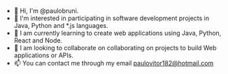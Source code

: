 - 👋 Hi, I'm @paulobruni.
- 👀 I'm interested in participating in software development projects in Java, Python and *.js languages.
- 🌱 I am currently learning to create web applications using Java, Python, React and Node.
- 💞️ I am looking to collaborate on collaborating on projects to build Web applications or APIs.
- 📫 You can contact me through my email paulovitor182@hotmail.com

<!--
**paulobruni/paulobruni** is a ✨ _special_ ✨ repository because its `README.md` (this file) appears on your GitHub profile.

👋 Hi, I'm @paulobruni.
👀 I'm interested in participating in software development projects in Java, Python and *.js languages.
🌱 I am currently learning to create web applications using Java, Python, React and Node.
💞️ I am looking to collaborate on collaborating on projects to build Web applications or APIs.
📫 You can contact me through my email paulovitor182@hotmail.com
-->
